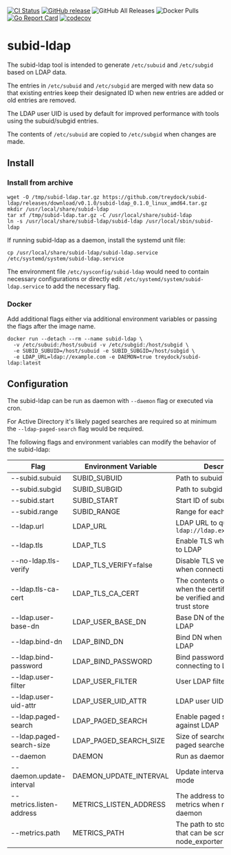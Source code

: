 [![CI Status](https://github.com/treydock/subid-ldap/actions/workflows/test.yaml/badge.svg?branch=main)](https://github.com/treydock/subid-ldap/actions?query=workflow%3Atest)
[![GitHub release](https://img.shields.io/github/v/release/treydock/subid-ldap?include_prereleases&sort=semver)](https://github.com/treydock/subid-ldap/releases/latest)
![GitHub All Releases](https://img.shields.io/github/downloads/treydock/subid-ldap/total)
![Docker Pulls](https://img.shields.io/docker/pulls/treydock/subid-ldap)
[![Go Report Card](https://goreportcard.com/badge/github.com/treydock/subid-ldap?ts=1)](https://goreportcard.com/report/github.com/treydock/subid-ldap)
[![codecov](https://codecov.io/gh/treydock/subid-ldap/branch/main/graph/badge.svg)](https://codecov.io/gh/treydock/subid-ldap)

# subid-ldap

The subid-ldap tool is intended to generate `/etc/subuid` and `/etc/subgid` based on LDAP data.

The entries in `/etc/subuid` and `/etc/subgid` are merged with new data so that existing entries keep
their designated ID when new entries are added or old entries are removed.

The LDAP user UID is used by default for improved performance with tools using the subuid/subgid entries.

The contents of `/etc/subuid` are copied to `/etc/subgid` when changes are made.

## Install

### Install from archive

```
wget -O /tmp/subid-ldap.tar.gz https://github.com/treydock/subid-ldap/releases/download/v0.1.0/subid-ldap_0.1.0_linux_amd64.tar.gz
mkdir /usr/local/share/subid-ldap
tar xf /tmp/subid-ldap.tar.gz -C /usr/local/share/subid-ldap
ln -s /usr/local/share/subid-ldap/subid-ldap /usr/local/sbin/subid-ldap
```

If running subid-ldap as a daemon, install the systemd unit file:

```
cp /usr/local/share/subid-ldap/subid-ldap.service /etc/systemd/system/subid-ldap.service
```

The environment file `/etc/sysconfig/subid-ldap` would need to contain necessary configurations or directly edit
`/etc/systemd/system/subid-ldap.service` to add the necessary flag.

### Docker

Add additional flags either via additional environment variables or passing the flags after the image name.

```
docker run --detach --rm --name subid-ldap \
  -v /etc/subuid:/host/subuid -v /etc/subgid:/host/subgid \
  -e SUBID_SUBUID=/host/subuid -e SUBID_SUBGID=/host/subgid \
  -e LDAP_URL=ldap://example.com -e DAEMON=true treydock/subid-ldap:latest
```

## Configuration

The subid-ldap can be run as daemon with `--daemon` flag or executed via cron.

For Active Directory it's likely paged searches are required so at minimum the `--ldap-paged-search` flag would be required.

The following flags and environment variables can modify the behavior of the subid-ldap:

| Flag    | Environment Variable | Description | Default/Required |
|---------|----------------------|-------------|------------------|
| --subid.subuid | SUBID_SUBUID | Path to subuid file | `/etc/subuid` |
| --subid.subgid | SUBID_SUBGID | Path to subgid file | `/etc/subgid` |
| --subid.start | SUBID_START | Start ID of subuid/subgid | `65537` |
| --subid.range | SUBID_RANGE | Range for each entry | `65536` |
| --ldap.url | LDAP_URL | LDAP URL to query, example: `ldap://ldap.example.com:389` | **Required** |
| --ldap.tls | LDAP_TLS | Enable TLS when connecting to LDAP | `false` |
| --no-ldap.tls-verify | LDAP_TLS_VERIFY=false | Disable TLS verification when connecting to LDAP | `true` |
| --ldap.tls-ca-cert | LDAP_TLS_CA_CERT | The contents of TLS CA cert when the certificate needs to be verified and not in global trust store | None |
| --ldap.user-base-dn | LDAP_USER_BASE_DN | Base DN of the Users OU in LDAP | **Required** |
| --ldap.bind-dn | LDAP_BIND_DN | Bind DN when connecting to LDAP | None (anonymous binds) |
| --ldap.bind-password | LDAP_BIND_PASSWORD | Bind password when connecting to LDAP | None (anonymous binds) |
| --ldap.user-filter | LDAP_USER_FILTER | User LDAP filter | `(objectClass=posixAccount)` |
| --ldap.user-uid-attr | LDAP_USER_UID_ATTR | LDAP user UID attribute | `uidNumber` |
| --ldap.paged-search | LDAP_PAGED_SEARCH | Enable paged searches against LDAP | `false` |
| --ldap.paged-search-size | LDAP_PAGED_SEARCH_SIZE | Size of searches when using paged searches | `1000` |
| --daemon | DAEMON | Run as daemon | `false` |
| --daemon.update-interval | DAEMON_UPDATE_INTERVAL | Update interval in daemon mode | `5m` |
| --metrics.listen-address | METRICS_LISTEN_ADDRESS | The address to listen on for metrics when running as daemon | `:8085` |
| --metrics.path | METRICS_PATH | The path to store metrics that can be scraped by node_exporter | |
